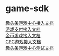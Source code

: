 # game-sdk

[趣头条游戏中心接入文档](趣头条游戏中心接入文档.md)<br>
[游戏支付接入文档](游戏支付接入文档.md)<br>
[金币游戏接入文档](金币游戏接入文档.md)<br>
[CPC游戏接入文档](cpc游戏接入文档.md)<br>
[趣头条游戏中心测试文档](趣头条游戏测试流程文档.md)